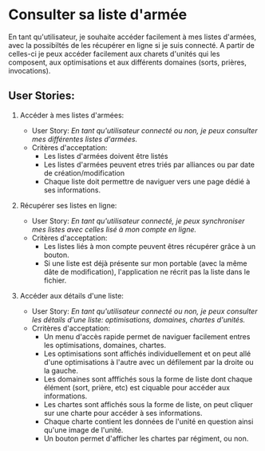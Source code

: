 # Consulter sa liste d'armée

En tant qu'utilisateur, je souhaite accéder facilement à mes listes d'armées, avec la possibiltés de les récupérer en ligne si je suis connecté. A partir de celles-ci je peux accéder facilement aux charets d'unités qui les composent, aux optimisations et aux différents domaines (sorts, prières, invocations). 

## User Stories:

1. Accéder à mes listes d'armées:
    - User Story:
    *En tant qu'utilisateur connecté ou non, je peux consulter mes différentes listes d'armées.*
    - Critères d'acceptation:
        - Les listes d'armées doivent être listés
        - Les listes d'armées peuvent etres triés par alliances ou par date de création/modification
        - Chaque liste doit permettre de naviguer vers une page dédié à ses informations.

2. Récupérer ses listes en ligne:
    - User Story:
    *En tant qu'utilisateur connecté, je peux synchroniser mes listes avec celles lisé à mon compte en ligne.*
    - Critères d'acceptation:
        - Les listes liés à mon compte peuvent êtres récupérer grâce à un bouton.
        - Si une liste est déjà présente sur mon portable (avec la même dâte de modification), l'application ne récrit pas la liste dans le fichier.

3. Accéder aux détails d'une liste:
    - User Story: 
    *En tant qu'utilisateur connecté ou non, je peux consulter les détails d'une liste: optimisations, domaines, chartes d'unités.* 
    - Crritères d'acceptation:
        - Un menu d'accès rapide permet de naviguer facilement entres les optimisations, domaines, chartes.
        - Les optimisations sont affichés individuellement et on peut allé d'une optimisations à l'autre avec un défilement par la droite ou la gauche.
        - Les domaines sont afffichés sous la forme de liste dont chaque élément (sort, prière, etc) est ciquable pour accéder aux informations.
        - Les chartes sont affichés sous la forme de liste, on peut cliquer sur une charte pour accéder à ses informations.
        - Chaque charte contient les données de l'unité en question ainsi qu'une image de l'unité. 
        - Un bouton permet d'afficher les chartes par régiment, ou non. 